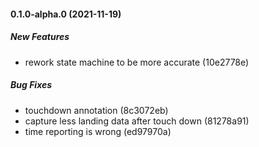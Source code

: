 #### 0.1.0-alpha.0 (2021-11-19)

##### New Features

*  rework state machine to be more accurate (10e2778e)

##### Bug Fixes

*  touchdown annotation (8c3072eb)
*  capture less landing data after touch down (81278a91)
*  time reporting is wrong (ed97970a)


